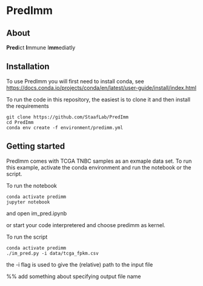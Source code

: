 # PredImm

## About

 **Pred**ict **I**mmune I**mm**ediatly

 ## Installation

To use PredImm you will first need to install conda, see https://docs.conda.io/projects/conda/en/latest/user-guide/install/index.html

To run the code in this repository, the easiest is to clone it and then install the requirements

```
git clone https://github.com/StaafLab/PredImm
cd PredImm
conda env create -f environment/predimm.yml
```

## Getting started

PredImm comes with TCGA TNBC samples as an exmaple data set. To run this example, activate the conda environment and run the notebook or the script.

To run the notebook
```
conda activate predimm
jupyter notebook
```
and open im_pred.ipynb

or start your code interpretered and choose predimm as kernel. 

To run the script

```
conda activate predimm
./im_pred.py -i data/tcga_fpkm.csv
```
the -i flag is used to give the (relative) path to the input file

%% add something about specifying output file name
